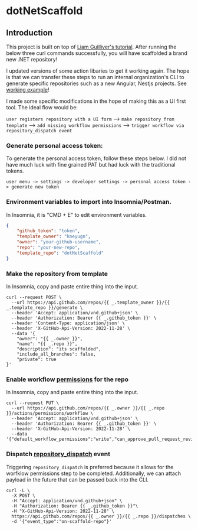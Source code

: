 # dotNetScaffold

## Introduction
This project is built on top of [Liam Guilliver's tutorial](https://lgulliver.github.io/dynamically-generate-projects-with-github-templates-and-actions/). After running the below three curl commands successfully, you will have scaffolded a brand new .NET repository!

I updated versions of some action libaries to get it working again. The hope is that we can transfer these steps to run an internal organization's CLI to generate specific repositories such as a new Angular, Nestjs projects. See [working example](https://github.com/kneyugn/this-dotnet-repo-was-scaffolded)!

I made some specific modifications in the hope of making this as a UI first tool. The ideal flow would be:

`user registers repository with a UI form` --> `make repository from template` --> `add missing workflow permissions` --> `trigger workflow via repository_dispatch event`

### Generate personal access token:
To generate the personal access token, follow these steps below. I did not have much luck with fine grained PAT but had luck with the traditional tokens. 

```user menu -> settings -> developer settings -> personal access token -> generate new token```


### Environment variables to import into Insomnia/Postman.
In Insomnia, it is "CMD + E" to edit environment variables.

```json
{
	"github_token": "token",
	"template_owner": "kneyugn",
	"owner": "your-github-username",
	"repo": "your-new-repo",
	"template_repo": "dotNetScaffold"
}
```

### Make the repository from template
In Insomnia, copy and paste entire thing into the input.

```
curl --request POST \
  --url https://api.github.com/repos/{{ _.template_owner }}/{{ _.template_repo }}/generate \
  --header 'Accept: application/vnd.github+json' \
  --header 'Authorization: Bearer {{ _.github_token }}' \
  --header 'Content-Type: application/json' \
  --header 'X-GitHub-Api-Version: 2022-11-28' \
  --data '{
	"owner": "{{ _.owner }}",
	"name": "{{ _.repo }}",
	"description": "its scaffolded",
	"include_all_branches": false,
	"private": true
}'
```

### Enable workflow [permissions](https://docs.github.com/en/rest/actions/permissions?apiVersion=2022-11-28#set-default-workflow-permissions-for-a-repository) for the repo
In Insomnia, copy and paste entire thing into the input.
```
curl --request PUT \
  --url https://api.github.com/repos/{{ _.owner }}/{{ _.repo }}/actions/permissions/workflow \
  --header 'Accept: application/vnd.github+json' \
  --header 'Authorization: Bearer {{ _.github_token }}' \
  --header 'X-GitHub-Api-Version: 2022-11-28' \
  --data '{"default_workflow_permissions":"write","can_approve_pull_request_reviews":true}'
```

### Dispatch [repository_dispatch](https://docs.github.com/en/actions/using-workflows/events-that-trigger-workflows#repository_dispatch) event 
Triggering `repository_dispatch` is preferred because it allows for the worfklow permissions step to be completed. Additionally, we can attach payload in the future that can be passed back into the CLI.

```
curl -L \
  -X POST \
  -H "Accept: application/vnd.github+json" \
  -H "Authorization: Bearer {{ _.github_token }}"\
  -H "X-GitHub-Api-Version: 2022-11-28" \
  https://api.github.com/repos/{{ _.owner }}/{{ _.repo }}/dispatches \
  -d '{"event_type":"on-scaffold-repo"}'
```

